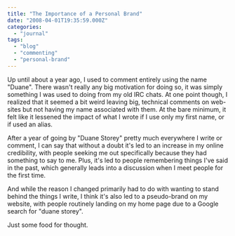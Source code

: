 ```yaml
---
title: "The Importance of a Personal Brand"
date: "2008-04-01T19:35:59.000Z"
categories: 
  - "journal"
tags: 
  - "blog"
  - "commenting"
  - "personal-brand"
---
```


Up until about a year ago, I used to comment entirely using the name "Duane". There wasn't really any big motivation for doing so, it was simply something I was used to doing from my old IRC chats. At one point though, I realized that it seemed a bit weird leaving big, technical comments on web-sites but not having my name associated with them. At the bare minimum, it felt like it lessened the impact of what I wrote if I use only my first name, or if used an alias.

After a year of going by "Duane Storey" pretty much everywhere I write or comment, I can say that without a doubt it's led to an increase in my online credibility, with people seeking me out specifically because they had something to say to me. Plus, it's led to people remembering things I've said in the past, which generally leads into a discussion when I meet people for the first time.

And while the reason I changed primarily had to do with wanting to stand behind the things I write, I think it's also led to a pseudo-brand on my website, with people routinely landing on my home page due to a Google search for "duane storey".

Just some food for thought.
